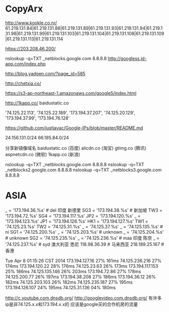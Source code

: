 CopyArx
=======
http://www.kookle.co.nr/
61.219.131.84|61.219.131.88|61.219.131.89|61.219.131.93|61.219.131.94|61.219.131.98|61.219.131.99|61.219.131.103|61.219.131.104|61.219.131.108|61.219.131.109|61.219.131.113|61.219.131.114


https://203.208.46.200/


nslookup -q=TXT _netblocks.google.com 8.8.8.8
http://googless.jd-app.com/index.php

http://blog.yadgen.com/?page_id=585

http://chetxia.co/

https://s3-ap-northeast-1.amazonaws.com/google5/index.html

http://1kapp.co/
 baidustatic.co
 
 
 '74.125.22.113', '74.125.22.189', '173.194.37.207', '74.125.20.129', '173.194.37.99', '173.194.76.128'
 
 
 https://github.com/justjavac/Google-IPs/blob/master/README.md


24.156.131.0/24
66.185.84.0/24


分享新镜像域名 baidustatic.co (百度) alicdn.co (淘宝) gtimg.co (腾讯) aspnetcdn.co (微软) 1kapp.co (新浪)


nslookup -q=TXT _netblocks.google.com 8.8.8.8
nslookup -q=TXT _netblocks2.google.com 8.8.8.8
nslookup -q=TXT _netblocks3.google.com 8.8.8.8



# ASIA
_ = '173.194.36.%s' # del 印度 新德里
SG3 = '173.194.38.%s' # 新加坡
TW3 = '173.194.72.%s'
SG4 = '173.194.117.%s'
JP2 = '173.194.120.%s'
_ = '173.194.123.%s'
JP1 = '173.194.126.%s'
HK1 = '173.194.127.%s'
TW1 = '74.125.23.%s'
TW2 = '74.125.31.%s'
_ = '74.125.37.%s'
_ = '74.125.135.%s' # ni
SG1 = '74.125.200.%s'
_ = '74.125.203.%s' # unknown
_ = '74.125.204.%s' # unknown
SG2 = '74.125.235.%s'
_ = '74.125.236.%s' # maa 印度 陈奈
_ = '74.125.237.%s' # syd 澳大利亚 悉尼
118.98.36.39 # 马来西亚
218.189.25.167 # 香港
 
Tue Apr 8 01:15:26 CST 2014
173.194.127.16 27% 161ms
74.125.236.216 27% 174ms
173.194.120.22 28% 176ms
74.125.23.63 26% 173ms
173.194.117.153 25% 186ms
74.125.135.146 26% 203ms
173.194.72.86 27% 178ms
74.125.200.77 26% 197ms
173.194.38.208 27% 186ms
173.194.36.12 26% 182ms
74.125.203.103 26% 182ms
74.125.235.187 27% 195ms
173.194.126.107 24% 195ms
74.125.31.136 04% 180ms
 
http://c.youtube.com.dnsdb.org/
http://googlevideo.com.dnsdb.org/
有许多ip是非74.125.x.x和173.194.x.x的
应该是google买的合作机房的流量
